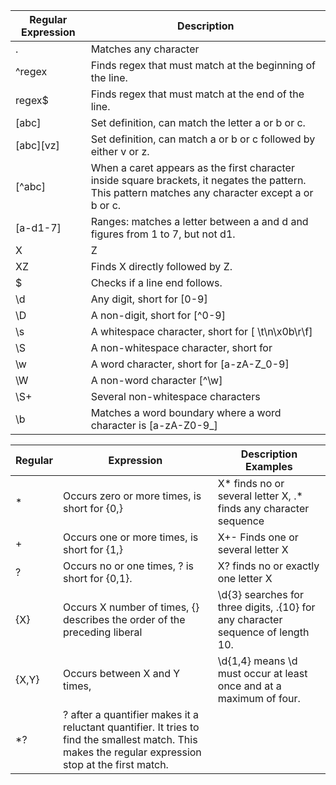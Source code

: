 	

<!-- TABLE_GENERATE_START -->

| Regular Expression | Description |
| ------------- | ------------- |
| .             |  Matches any character  |
| ^regex        |  Finds regex that must match at the beginning of the line. |
| regex$        |  Finds regex that must match at the end of the line.  |
| [abc]         |  Set definition, can match the letter a or b or c.| 
| [abc][vz]     |  Set definition, can match a or b or c followed by either v or z. | 
| [^abc]        |  When a caret appears as the first character inside square brackets, it negates the pattern. This pattern matches any character except a or b or c. | 
| [a-d1-7]      |  Ranges: matches a letter between a and d and figures from 1 to 7, but not d1. | 
|  X|Z          |  Finds X or Z. | 
| XZ            | Finds X directly followed by Z. | 
| $             | Checks if a line end follows.| 
| \d            |  Any digit, short for [0-9] |
| \D            |  A non-digit, short for [^0-9] |
| \s            | A whitespace character, short for [ \t\n\x0b\r\f] |
| \S            | A non-whitespace character, short for |
| \w            | A word character, short for [a-zA-Z_0-9] |
| \W            | A non-word character [^\w] |
| \S+           |  Several non-whitespace characters |
| \b            | Matches a word boundary where a word character is [a-zA-Z0-9_] |


<!-- TABLE_GENERATE_END -->
<!-- QUANTIFIERS START -->
| Regular       |  Expression	 | Description	Examples |
| ------------- | ------------- | ------------- |
| *             | Occurs zero or more times, is short for {0,} | X* finds no or several letter X, <sbr /> .* finds any character sequence |
| +             | Occurs one or more times, is short for {1,} | X+- Finds one or several letter X |
| ?             | Occurs no or one times, ? is short for {0,1}. |  X? finds no or exactly one letter X |
| {X}           | Occurs X number of times, {} describes the order of the preceding liberal | \d{3} searches for three digits, .{10} for any character sequence of length 10. |
| {X,Y}         | Occurs between X and Y times, | \d{1,4} means \d must occur at least once and at a maximum of four. |
| *?            | ? after a quantifier makes it a reluctant quantifier. It tries to find the smallest match. This makes the regular expression stop at the first match.


<!-- QUANTIFIERS END -->
